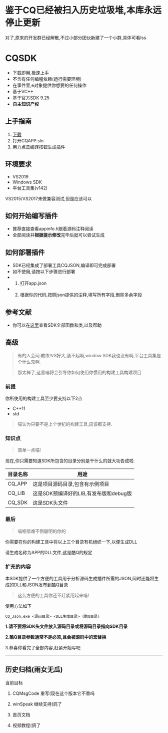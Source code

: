 # 鉴于CQ已经被扫入历史垃圾堆,本库永远停止更新
对了,原来的开发群已经解散,不过小部分团伙新建了一个小群,具体可看Iss

# CQSDK
- 下载即用,极速上手
- 不含有任何编程依赖(运行需要环境)
- 在事件里,e对象提供你想要的任何操作
- 基于VC++
- 基于官方SDK 9.25
- **自主知识产权**

## 上手指南
1. [下载](https://github.com/MikuPy2001/CQSDK/releases)
2. 打开CQAPP.sln
3. 用力点击编译按钮生成插件

## 环境要求
- VS2019
- Windows SDK
- 平台工具集(v142)

VS2015/VS2017未做兼容测试,但是应该可以

## 如何开始编写插件
- 推荐直接查看appinfo.h跟着源码注释阅读
- 全部阅读并**根据提示修改**完毕后就可以尝试生成

## 如何部署插件
- SDK已经集成了部署工具CQJSON,编译即可完成部署
- 如不使用,请按以下步骤进行部署
- 1. 打开app.json
- 2. 根据你的代码,按照json提供的注释,填写所有字段,删除多余字段

## 参考文献
- 你可以在[这里](https://mikupy2001.github.io/cqsdk-help/ "DOCS")查看SDK全部函数和类,以及帮助

## 高级

>有的人会问:教练!VS好大,装不起啊,window SDK我也没有啊,平台工具集是个什么鬼啊.
>
>那太棒了,这里喵将会引导你如何使用你惯用的构建工具构建项目

### **前提**
你所使用的构建工具至少要支持以下2点
- C++11
- std

>喵认为只要不是上个世纪的构建工具,应该都支持.

### **知识点**

>简单一点喵!

现在,你只需要知道SDK所包含的目录分别是干什么的就大功告成啦.

|目录名称|用途|
|-|-|
|CQ_APP|这是项目源码目录,包含有示例项目|
|CQ_LIB|这是SDK预编译好的LIB,有发布版和debug版|
|CQ_SDK|这是SDK头文件|

### **最后**
>喵相信难不倒聪明的你的

你需要在你的构建工具中将以上三个目录有机组织一下,以便生成DLL

请生成名称为APP的DLL文件,这是酷Q的规定

### **扩充的内容**
本SDK提供了一个方便的工具用于分析源码生成插件所需的JSON,同时还能将生成的DLL和JSON发布到酷Q目录

>这么方便的工具你还不赶紧用起来喵!

使用方法如下

`CQ_Json.exe <源码目录> <DLL生成目录> (酷Q目录)`

**1.请不要将SDK头文件放入源码目录或将源码目录指向SDK目录**

**2.酷Q目录参数通常不是必须,且会被源码中的宏替换**

3.恭喜你看完了全部内容,赶紧开始写吧


----
## 历史归档(雨女无瓜)

当前目标

1. CQMsgCode 重写(现在这个版本它不香吗

2. winSpeak 继续支持(鸽了

4. 首页文档

6. 视频教程(鸽了
